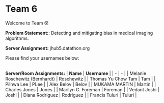 # Team 6

Welcome to Team 6!

**Problem Statement:**:
Detecting and mitigating bias in medical imaging algorithms.

**Server Assignment:**
jhub5.datathon.org

Please find your usernames below: 

<br/>**Server/Room Assignments:**
| **Name** | **Username** |
| - | - |
| Melanie Roschewitz (Bernhardt) | Roschewitz |
| Thomas Yu Chow Tam | Tam |
| Pilhwa Lee | PLee |
| Alex Belov | Belov |
| MUKAMA MARTIN | Martin |
| Charles Jones | Jones |
| Marilyn G. Foreman | Foreman |
| Vedant Joshi | Joshi |
| Diana Rodriguez | Rodriguez |
| Francis Tuluri | Tuluri |